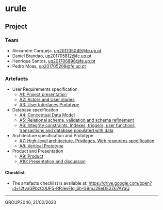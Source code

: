 # urule

## Project

### Team

* Alexandre Carqueja, up201705049@fe.up.pt
* Daniel Brandao, up201705812@fe.up.pt
* Henrique Santos, up201706898@fe.up.pt
* Pedro Moas, up201705208@fe.up.pt

### Artefacts

* User Requirements specification
  * [A1: Project presentation](a1.md)
  * [A2: Actors and User stories](a2.md)
  * [A3: User Interfaces Prototype](a3.md)
* Database specification
  * [A4: Conceptual Data Model](a4.md)
  * [A5: Relational schema, validation and schema refinement](a5.md)
  * [A6: Integrity constraints. Indexes, triggers, user functions, transactions and database populated with data](a6.md)
* Architecture specification and Prototype
  * [A7: High-level architecture. Privileges. Web resources specification](a7.md)
  * [A8: Vertical Prototype](a8.md)
* Product and Presentation
  * [A9: Product](a9.md)
  * [A10: Presentation and discussion](a10.md)

#### Checklist

* The artefacts checklist is available at: https://drive.google.com/open?id=12tvaGPbzC0UP5-RPJevFIg_6h-G9mJ28eDE3Z67AYaQ

***
GROUP2046, 21/02/2020